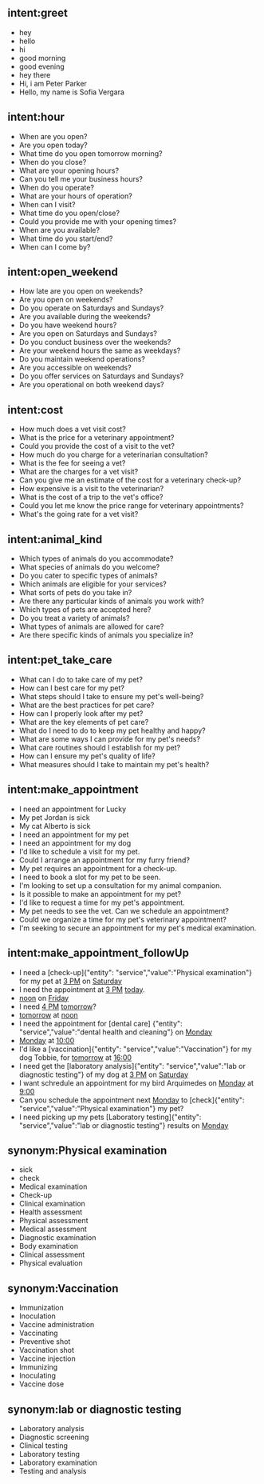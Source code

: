 ## intent:greet
- hey
- hello
- hi
- good morning
- good evening
- hey there
- Hi, i am Peter Parker
- Hello, my name is Sofia Vergara

## intent:hour
- When are you open?
- Are you open today?
- What time do you open tomorrow morning?
- When do you close?
- What are your opening hours?
- Can you tell me your business hours?
- When do you operate?
- What are your hours of operation?
- When can I visit?
- What time do you open/close?
- Could you provide me with your opening times?
- When are you available?
- What time do you start/end?
- When can I come by?

## intent:open_weekend
- How late are you open on weekends?
- Are you open on weekends?
- Do you operate on Saturdays and Sundays?
- Are you available during the weekends?
- Do you have weekend hours?
- Are you open on Saturdays and Sundays?
- Do you conduct business over the weekends?
- Are your weekend hours the same as weekdays?
- Do you maintain weekend operations?
- Are you accessible on weekends?
- Do you offer services on Saturdays and Sundays?
- Are you operational on both weekend days?

## intent:cost
- How much does a vet visit cost?
- What is the price for a veterinary appointment?
- Could you provide the cost of a visit to the vet?
- How much do you charge for a veterinarian consultation?
- What is the fee for seeing a vet?
- What are the charges for a vet visit?
- Can you give me an estimate of the cost for a veterinary check-up?
- How expensive is a visit to the veterinarian?
- What is the cost of a trip to the vet's office?
- Could you let me know the price range for veterinary appointments?
- What's the going rate for a vet visit?

## intent:animal_kind
- Which types of animals do you accommodate?
- What species of animals do you welcome?
- Do you cater to specific types of animals?
- Which animals are eligible for your services?
- What sorts of pets do you take in?
- Are there any particular kinds of animals you work with?
- Which types of pets are accepted here?
- Do you treat a variety of animals?
- What types of animals are allowed for care?
- Are there specific kinds of animals you specialize in?

## intent:pet_take_care
- What can I do to take care of my pet?
- How can I best care for my pet?
- What steps should I take to ensure my pet's well-being?
- What are the best practices for pet care?
- How can I properly look after my pet?
- What are the key elements of pet care?
- What do I need to do to keep my pet healthy and happy?
- What are some ways I can provide for my pet's needs?
- What care routines should I establish for my pet?
- How can I ensure my pet's quality of life?
- What measures should I take to maintain my pet's health?

## intent:make_appointment
- I need an appointment for Lucky
- My pet Jordan is sick
- My cat Alberto is sick
- I need an appointment for my pet
- I need an appointment for my dog
- I'd like to schedule a visit for my pet.
- Could I arrange an appointment for my furry friend?
- My pet requires an appointment for a check-up.
- I need to book a slot for my pet to be seen.
- I'm looking to set up a consultation for my animal companion.
- Is it possible to make an appointment for my pet?
- I'd like to request a time for my pet's appointment.
- My pet needs to see the vet. Can we schedule an appointment?
- Could we organize a time for my pet's veterinary appointment?
- I'm seeking to secure an appointment for my pet's medical examination.

## intent:make_appointment_followUp
- I need a [check-up]{"entity": "service","value":"Physical examination"} for my pet at [3 PM](time) on [Saturday](date)
- I need the appointment at [3 PM](time) [today](date).
- [noon](time) on [Friday](date)
- I need  [4 PM](time) [tomorrow](date)?
- [tomorrow](date) at [noon](time)
- I need the appointment for [dental care] {"entity": "service","value":"dental health and cleaning"} on [Monday](date)
- [Monday](date) at [10:00](time)
- I'd like a [vaccination]{"entity": "service","value":"Vaccination"} for my dog Tobbie, for [tomorrow](date) at [16:00](time)
- I need get the [laboratory analysis]{"entity": "service","value":"lab or diagnostic testing"} of my dog at [3 PM](time) on [Saturday](date)
- I want schredule an appointment for my bird Arquimedes on [Monday](date) at [9:00](time)
- Can you schedule the appointment next [Monday](date) to [check]{"entity": "service","value":"Physical examination"} my pet?
- I need picking up my pets [Laboratory testing]{"entity": "service","value":"lab or diagnostic testing"} results on [Monday](date)

## synonym:Physical examination
- sick
- check
- Medical examination
- Check-up
- Clinical examination
- Health assessment
- Physical assessment
- Medical assessment
- Diagnostic examination
- Body examination
- Clinical assessment
- Physical evaluation

## synonym:Vaccination
- Immunization
- Inoculation
- Vaccine administration
- Vaccinating
- Preventive shot
- Vaccination shot
- Vaccine injection
- Immunizing
- Inoculating
- Vaccine dose

## synonym:lab or diagnostic testing
- Laboratory analysis
- Diagnostic screening
- Clinical testing
- Laboratory testing
- Laboratory examination
- Testing and analysis
